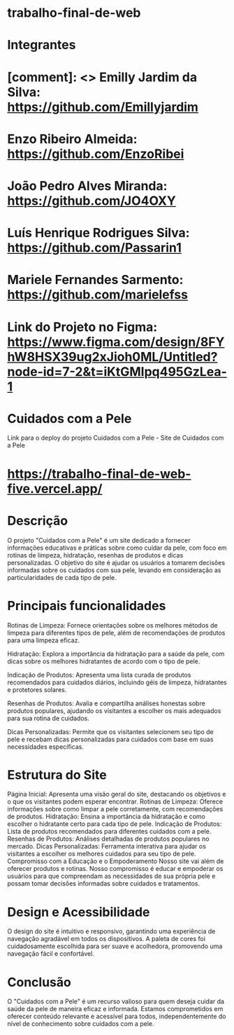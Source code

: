 # trabalho-final-de-web

# Integrantes
# [comment]: <> Emilly Jardim da Silva: https://github.com/Emillyjardim
# Enzo Ribeiro Almeida: https://github.com/EnzoRibei 
# João Pedro Alves Miranda: https://github.com/JO4OXY 
# Luís Henrique Rodrigues Silva: https://github.com/Passarin1 
# Mariele Fernandes Sarmento: https://github.com/marielefss 

# Link do Projeto no Figma: https://www.figma.com/design/8FYhW8HSX39ug2xJioh0ML/Untitled?node-id=7-2&t=iKtGMIpq495GzLea-1


# Cuidados com a Pele
Link para o deploy do projeto
Cuidados com a Pele - Site de Cuidados com a Pele 
# https://trabalho-final-de-web-five.vercel.app/

# Descrição
O projeto "Cuidados com a Pele" é um site dedicado a fornecer informações educativas e práticas sobre como cuidar da pele, com foco em rotinas de limpeza, hidratação, resenhas de produtos e dicas personalizadas. O objetivo do site é ajudar os usuários a tomarem decisões informadas sobre os cuidados com sua pele, levando em consideração as particularidades de cada tipo de pele.

# Principais funcionalidades
Rotinas de Limpeza: Fornece orientações sobre os melhores métodos de limpeza para diferentes tipos de pele, além de recomendações de produtos para uma limpeza eficaz.

Hidratação: Explora a importância da hidratação para a saúde da pele, com dicas sobre os melhores hidratantes de acordo com o tipo de pele.

Indicação de Produtos: Apresenta uma lista curada de produtos recomendados para cuidados diários, incluindo géis de limpeza, hidratantes e protetores solares.

Resenhas de Produtos: Avalia e compartilha análises honestas sobre produtos populares, ajudando os visitantes a escolher os mais adequados para sua rotina de cuidados.

Dicas Personalizadas: Permite que os visitantes selecionem seu tipo de pele e recebam dicas personalizadas para cuidados com base em suas necessidades específicas.

# Estrutura do Site
Página Inicial: Apresenta uma visão geral do site, destacando os objetivos e o que os visitantes podem esperar encontrar.
Rotinas de Limpeza: Oferece informações sobre como limpar a pele corretamente, com recomendações de produtos.
Hidratação: Ensina a importância da hidratação e como escolher o hidratante certo para cada tipo de pele.
Indicação de Produtos: Lista de produtos recomendados para diferentes cuidados com a pele.
Resenhas de Produtos: Análises detalhadas de produtos populares no mercado.
Dicas Personalizadas: Ferramenta interativa para ajudar os visitantes a escolher os melhores cuidados para seu tipo de pele.
Compromisso com a Educação e o Empoderamento
Nosso site vai além de oferecer produtos e rotinas. Nosso compromisso é educar e empoderar os usuários para que compreendam as necessidades de sua própria pele e possam tomar decisões informadas sobre cuidados e tratamentos.

# Design e Acessibilidade
O design do site é intuitivo e responsivo, garantindo uma experiência de navegação agradável em todos os dispositivos. A paleta de cores foi cuidadosamente escolhida para ser suave e acolhedora, promovendo uma navegação fácil e confortável.

# Conclusão
O "Cuidados com a Pele" é um recurso valioso para quem deseja cuidar da saúde da pele de maneira eficaz e informada. Estamos comprometidos em oferecer conteúdo relevante e acessível para todos, independentemente do nível de conhecimento sobre cuidados com a pele.